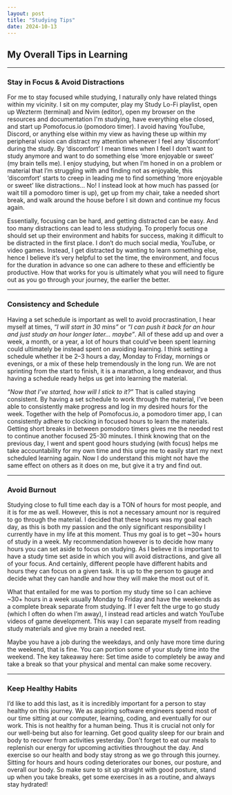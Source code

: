 ```yaml
---
layout: post
title: "Studying Tips"
date: 2024-10-13
---
```


## My Overall Tips in Learning

----

### Stay in Focus & Avoid Distractions

For me to stay focused while studying, I naturally only have related things within my vicinity. I sit on my computer, play my Study Lo-Fi playlist, open up Wezterm (terminal) and Nvim (editor), open my browser on the resources and documentation I'm studying, have everything else closed, and start up Pomofocus.io (pomodoro timer). I avoid having YouTube, Discord, or anything else within my view as having these up within my peripheral vision can distract my attention whenever I feel any ‘discomfort’ during the study. By ‘discomfort’ I mean times when I feel I don’t want to study anymore and want to do something else ‘more enjoyable or sweet’ (my brain tells me). I enjoy studying, but when I’m honed in on a problem or material that I’m struggling with and finding not as enjoyable, this ‘discomfort’ starts to creep in leading me to find something ‘more enjoyable or sweet’ like distractions… No! I instead look at how much has passed (or wait till a pomodoro timer is up), get up from my chair, take a needed short break, and walk around the house before I sit down and continue my focus again.

Essentially, focusing can be hard, and getting distracted can be easy. And too many distractions can lead to less studying. To properly focus one should set up their environment and habits for success, making it difficult to be distracted in the first place. I don’t do much social media, YouTube, or video games. Instead, I get distracted by wanting to learn something else, hence I believe it’s very helpful to set the time, the environment, and focus for the duration in advance so one can adhere to these and efficiently be productive. How that works for you is ultimately what you will need to figure out as you go through your journey, the earlier the better.

----

### Consistency and Schedule

Having a set schedule is important as well to avoid procrastination, I hear myself at times, _“I will start in 30 mins”_ or _“I can push it back for an hour and just study an hour longer later… maybe”_. All of these add up and over a week, a month, or a year, a lot of hours that could’ve been spent learning could ultimately be instead spent on avoiding learning. I think setting a schedule whether it be 2–3 hours a day, Monday to Friday, mornings or evenings, or a mix of these help tremendously in the long run. We are not sprinting from the start to finish, it is a marathon, a long endeavor, and thus having a schedule ready helps us get into learning the material.

_“Now that I’ve started, how will I stick to it?”_ That is called staying consistent. By having a set schedule to work through the material, I’ve been able to consistently make progress and log in my desired hours for the week. Together with the help of Pomofocus.io, a pomodoro timer app, I can consistently adhere to clocking in focused hours to learn the materials. Getting short breaks in between pomodoro timers gives me the needed rest to continue another focused 25-30 minutes. I think knowing that on the previous day, I went and spent good hours studying (with focus) helps me take accountability for my own time and this urge me to easily start my next scheduled learning again. Now I do understand this might not have the same effect on others as it does on me, but give it a try and find out.

----

### Avoid Burnout

Studying close to full time each day is a TON of hours for most people, and it is for me as well. However, this is not a necessary amount nor is required to go through the material. I decided that these hours was my goal each day, as this is both my passion and the only significant responsibility I currently have in my life at this moment. Thus my goal is to get ~30+ hours of study in a week. My recommendation however is to decide how many hours you can set aside to focus on studying. As I believe it is important to have a study time set aside in which you will avoid distractions, and give all of your focus. And certainly, different people have different habits and hours they can focus on a given task. It is up to the person to gauge and decide what they can handle and how they will make the most out of it.

What that entailed for me was to portion my study time so I can achieve ~30+ hours in a week usually Monday to Friday and have the weekends as a complete break separate from studying. If I ever felt the urge to go study (which I often do when I’m away), I instead read articles and watch YouTube videos of game development. This way I can separate myself from reading study materials and give my brain a needed rest.

Maybe you have a job during the weekdays, and only have more time during the weekend, that is fine. You can portion some of your study time into the weekend. The key takeaway here: Set time aside to completely be away and take a break so that your physical and mental can make some recovery.

----

### Keep Healthy Habits

I’d like to add this last, as it is incredibly important for a person to stay healthy on this journey. We as aspiring software engineers spend most of our time sitting at our computer, learning, coding, and eventually for our work. This is not healthy for a human being. Thus it is crucial not only for our well-being but also for learning. Get good quality sleep for our brain and body to recover from activities yesterday. Don’t forget to eat our meals to replenish our energy for upcoming activities throughout the day. And exercise so our health and body stay strong as we go through this journey. Sitting for hours and hours coding deteriorates our bones, our posture, and overall our body. So make sure to sit up straight with good posture, stand up when you take breaks, get some exercises in as a routine, and always stay hydrated!
